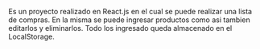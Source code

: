 Es un proyecto realizado en React.js en el cual se puede realizar una lista de compras. En la misma se puede ingresar productos como asi tambien editarlos y eliminarlos. Todo los ingresado queda almacenado en el LocalStorage.
